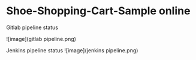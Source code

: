 # Shoe-Shopping-Cart-Sample online
Gitlab pipeline status

![image](gitlab pipeline.png)

Jenkins pipeline status
![image](jenkins pipeline.png)



